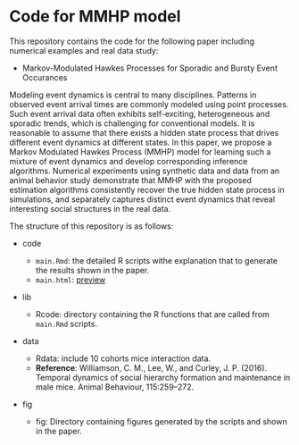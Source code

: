 # Code for MMHP model

This repository contains the code for the following paper including numerical examples and real data study:

- Markov-Modulated Hawkes Processes for Sporadic and Bursty Event Occurances

Modeling event dynamics is central to many disciplines. Patterns in observed event arrival times are commonly modeled using point processes. Such event arrival data often exhibits self-exciting, heterogeneous and sporadic trends, which is challenging for conventional models. It is reasonable to assume that there exists a hidden state process that drives different event dynamics at different states. In this paper, we propose a Markov Modulated Hawkes Process (MMHP) model for learning such a mixture of event dynamics and develop corresponding inference algorithms. Numerical experiments using synthetic data and data from an animal behavior study demonstrate that MMHP with the proposed estimation algorithms consistently recover the true hidden state process in simulations, and separately captures distinct event dynamics that reveal interesting social structures in the real data.

The structure of this repository is as follows:

- code
	- `main.Rmd`: the detailed R scripts withe explanation that to generate the results shown in the paper. 
	- `main.html`: [preview](https://htmlpreview.github.io/?https://github.com/wendy9217/MMHP/blob/master/code/main.html)

- lib
	- Rcode: directory containing the R functions that are called from `main.Rmd` scripts. 

- data
	- Rdata: include 10 cohorts mice interaction data. 
	- **Reference**: Williamson, C. M., Lee, W., and Curley, J. P. (2016). Temporal dynamics of social hierarchy formation and maintenance in male mice. Animal Behaviour, 115:259–272.
  
- fig
	-  fig: Directory containing figures generated by the scripts and shown in the paper.

